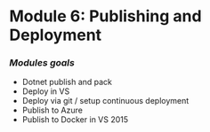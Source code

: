 # Module 6: Publishing and Deployment 

### *Modules goals*

- Dotnet publish and pack
- Deploy in VS 
- Deploy via git /  setup continuous deployment 
- Publish to Azure 
- Publish to Docker in  VS 2015 
